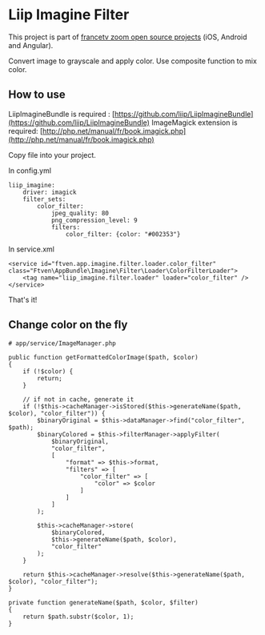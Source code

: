# Liip Imagine Filter

This project is part of [francetv zoom open source projects](https://github.com/francetv/zoom-public) (iOS, Android and Angular).

Convert image to grayscale and apply color. Use composite function to mix color.

## How to use

LiipImagineBundle is required : [https://github.com/liip/LiipImagineBundle](https://github.com/liip/LiipImagineBundle)
ImageMagick extension is required: [http://php.net/manual/fr/book.imagick.php](http://php.net/manual/fr/book.imagick.php)

Copy file into your project.

In config.yml

```
liip_imagine:
    driver: imagick
    filter_sets:
        color_filter:
            jpeg_quality: 80
            png_compression_level: 9
            filters:
                color_filter: {color: "#002353"}
```
 
In service.xml
 
```
<service id="ftven.app.imagine.filter.loader.color_filter" class="Ftven\AppBundle\Imagine\Filter\Loader\ColorFilterLoader">
    <tag name="liip_imagine.filter.loader" loader="color_filter" />
</service>
```

That's it!

## Change color on the fly

```
# app/service/ImageManager.php

public function getFormattedColorImage($path, $color)
{
    if (!$color) {
        return;
    }

    // if not in cache, generate it
    if (!$this->cacheManager->isStored($this->generateName($path, $color), "color_filter")) {
        $binaryOriginal = $this->dataManager->find("color_filter", $path);
        $binaryColored = $this->filterManager->applyFilter(
            $binaryOriginal,
            "color_filter",
            [
                "format" => $this->format,
                "filters" => [
                    "color_filter" => [
                        "color" => $color
                    ]
                ]
            ]
        );
        
        $this->cacheManager->store(
            $binaryColored,
            $this->generateName($path, $color),
            "color_filter"
        );
    }

    return $this->cacheManager->resolve($this->generateName($path, $color), "color_filter");
}

private function generateName($path, $color, $filter)
{
    return $path.substr($color, 1);
}
```